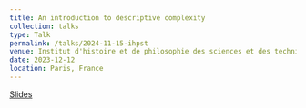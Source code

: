 ```yaml
---
title: An introduction to descriptive complexity
collection: talks
type: Talk
permalink: /talks/2024-11-15-ihpst
venue: Institut d'histoire et de philosophie des sciences et des techniques
date: 2023-12-12
location: Paris, France
---
```


[Slides](https://bchanus.github.io/files/slides/ihpst2024)